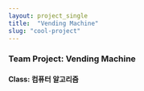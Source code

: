 ```yaml
---
layout: project_single
title:  "Vending Machine"
slug: "cool-project"
---
```

### Team Project: Vending Machine
#### Class: 컴퓨터 알고리즘 